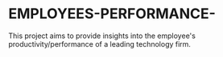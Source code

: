 # EMPLOYEES-PERFORMANCE-
This project aims to provide insights into the employee's productivity/performance of a leading technology firm.
